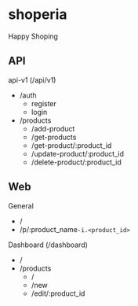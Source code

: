 # shoperia

Happy Shoping

## API

api-v1 (/api/v1)

- /auth
  - register
  - login
- /products
  - /add-product
  - /get-products
  - /get-product/:product_id
  - /update-product/:product_id
  - /delete-product/:product_id

## Web

General

- /
- /p/:product_name`-i.<product_id>`

Dashboard (/dashboard)

- /
- /products
  - /
  - /new
  - /edit/:product_id
